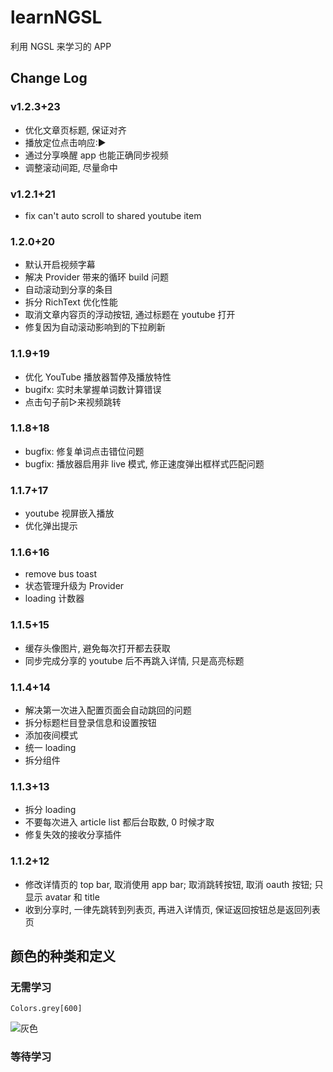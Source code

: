 # learnNGSL

利用 NGSL 来学习的 APP

## Change Log
### v1.2.3+23
- 优化文章页标题, 保证对齐
- 播放定位点击响应:▶
- 通过分享唤醒 app 也能正确同步视频
- 调整滚动间距, 尽量命中
### v1.2.1+21
- fix can't auto scroll to shared youtube item
### 1.2.0+20
- 默认开启视频字幕
- 解决 Provider 带来的循环 build 问题
- 自动滚动到分享的条目
- 拆分 RichText 优化性能
- 取消文章内容页的浮动按钮, 通过标题在 youtube 打开
- 修复因为自动滚动影响到的下拉刷新
### 1.1.9+19
- 优化 YouTube 播放器暂停及播放特性
- bugifx: 实时未掌握单词数计算错误
- 点击句子前▷来视频跳转

### 1.1.8+18
- bugfix: 修复单词点击错位问题
- bugfix: 播放器启用非 live 模式, 修正速度弹出框样式匹配问题
### 1.1.7+17
- youtube 视屏嵌入播放
- 优化弹出提示
### 1.1.6+16
- remove bus toast
- 状态管理升级为 Provider
- loading 计数器

### 1.1.5+15
- 缓存头像图片, 避免每次打开都去获取
- 同步完成分享的 youtube 后不再跳入详情, 只是高亮标题

### 1.1.4+14
- 解决第一次进入配置页面会自动跳回的问题
- 拆分标题栏目登录信息和设置按钮
- 添加夜间模式
- 统一 loading
- 拆分组件
### 1.1.3+13

- 拆分 loading
- 不要每次进入 article list 都后台取数, 0 时候才取
- 修复失效的接收分享插件

### 1.1.2+12

- 修改详情页的 top bar, 取消使用 app bar; 取消跳转按钮, 取消 oauth 按钮; 只显示 avatar 和 title
- 收到分享时, 一律先跳转到列表页, 再进入详情页, 保证返回按钮总是返回列表页

## 颜色的种类和定义

### 无需学习

`Colors.grey[600]`

![灰色](https://flutter.github.io/assets-for-api-docs/assets/material/Colors.grey.png)

### 等待学习
